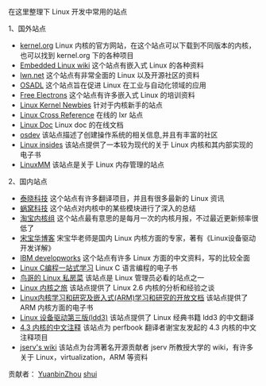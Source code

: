 在这里整理下 Linux 开发中常用的站点

1、国外站点

 - [kernel.org](https://kernel.org/) Linux 内核的官方网站，在这个站点可以下载到不同版本的内核，也可以找到 kernel.org 下的各种项目
 - [Embedded Linux wiki](http://elinux.org/Main_Page) 这个站点有嵌入式 Linux 的各种资料
 - [lwn.net](https://lwn.net/) 这个站点有非常全面的 Linux 以及开源社区的资料
 - [OSADL](https://www.osadl.org/) 这个站点旨在促进 Linux 在工业与自动化领域的应用
 - [Free Electrons](http://free-electrons.com/) 这个站点有许多嵌入式 Linux 的培训资料
 - [Linux Kernel Newbies](http://kernelnewbies.org/) 针对于内核新手的站点
 - [Linux Cross Reference](http://lxr.free-electrons.com/) 在线的 lxr 站点
 - [Linux Doc](https://www.kernel.org/doc/) Linux doc 的在线文档
 - [osdev](http://wiki.osdev.org/Main_Page) 该站点描述了创建操作系统的相关信息,并且有丰富的社区
 - [Linux insides](https://www.gitbook.com/book/0xax/linux-insides/details) 该站点提供了一本较为现代的关于 Linux 内核和其内部实现的电子书
 - [LinuxMM](http://linux-mm.org/) 该站点是关于 Linux 内存管理的站点

2、国内站点
 - [泰晓科技](http://www.tinylab.org/) 这个站点有许多翻译项目，并且有很多最新的 Linux 资讯 
 - [蜗窝科技](http://www.wowotech.net/) 这个站点对内核中的某些模块进行了深入的总结
 - [淘宝内核组](http://kernel.taobao.org/index.php?title=%E9%A6%96%E9%A1%B5) 这个站点最有意思的是每月一次的内核月报，不过最近更新频率很低了
 - [宋宝华博客](http://blog.csdn.net/21cnbao/article/details/5372143) 宋宝华老师是国内 Linux 内核方面的专家，著有《Linux设备驱动开发详解》
 - [IBM developworks](http://www.ibm.com/developerworks/cn/views/linux/libraryview.jsp) 这个站点有许多 Linux 方面的中文资料，写的比较全面
 - [Linux C编程一站式学习](http://docs.huihoo.com/c/linux-c-programming/) Linux C 语言编程的电子书
 - [鸟哥的 Linux 私房菜](http://vbird.dic.ksu.edu.tw/) 该站点是 Linux 管理员必看的站点之一
 - [Linux 内核之旅](http://www.kerneltravel.net/) 该站点提供了 Linux 2.6 内核的分析和经验之谈
 - [Linux内核学习和研究及嵌入式(ARM)学习和研究的开放文档](http://lli_njupt.0fees.net/) 该站点提供了 ARM 内核方面的电子书
 - [Linux 设备驱动第三版(ldd3)](https://www.gitbook.com/book/0xax/linux-insides/details) 该站点提供了 Linux 经典书籍 ldd3 的中文翻译
 - [4.3 内核的中文注释](https://code.csdn.net/xiebaoyou/linux-4-3-0-comment/tree/master/) 该站点为 perfbook 翻译者谢宝友发起的 4.3 内核的中文注释项目
 - [jserv's wiki](http://wiki.csie.ncku.edu.tw/_categories) 该站点为台湾著名开源贡献者 jserv 所教授大学的 wiki，有许多关于 Linux，virtualization，ARM 等资料

贡献者：
[YuanbinZhou](https://github.com/hduffddybz)
[shui](https://github.com/shui8023)
